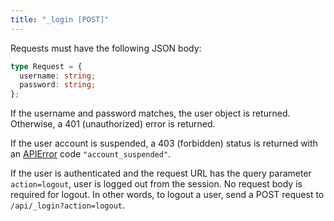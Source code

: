 ```yaml
---
title: "_login [POST]"
---
```


Requests must have the following JSON body:

```ts
type Request = {
  username: string;
  password: string;
};
```

If the username and password matches, the user object is returned. Otherwise, a 401 (unauthorized) error is returned.

If the user account is suspended, a 403 (forbidden) status is returned with an [APIError](/errors) code `"account_suspended"`.

If the user is authenticated and the request URL has the query parameter `action=logout`, user is logged out from the session. No request body is required for logout. In other words, to logout a user, send a POST request to `/api/_login?action=logout`.
